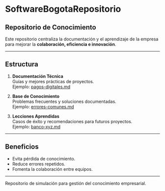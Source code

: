 # SoftwareBogotaRepositorio

## **Repositorio de Conocimiento**

Este repositorio centraliza la documentación y el aprendizaje de la empresa para mejorar la **colaboración, eficiencia e innovación**.

---

## **Estructura**

1. **Documentación Técnica**  
   Guías y mejores prácticas de proyectos.  
     Ejemplo: [pagos-digitales.md](./01-Documentacion-Tecnica/pagos-digitales.md)

2. **Base de Conocimiento**  
   Problemas frecuentes y soluciones documentadas.  
     Ejemplo: [errores-comunes.md](./02-Base-de-Conocimiento/errores-comunes.md)

3. **Lecciones Aprendidas**  
   Casos de éxito y recomendaciones para futuros proyectos.  
     Ejemplo: [banco-xyz.md](./03-Lecciones-Aprendidas/banco-xyz.md)

---

## Beneficios
- Evita pérdida de conocimiento.  
- Reduce errores repetidos.  
- Fomenta la colaboración entre equipos.  

---

 Repositorio de simulación para gestión del conocimiento empresarial.
